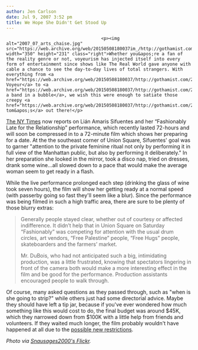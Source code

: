 ```yaml
---
author: Jen Carlson
date: Jul 9, 2007 3:52 pm
title: We Hope She Didn't Get Stood Up
---
```


	
										<p><img alt="2007_07_arts_chaise.jpg" src="https://web.archive.org/web/20150508180037im_/http://gothamist.com/attachments/arts_jen/2007_07_arts_chaise.jpg" width="350" height="231" class="right">Whether you&apos;re a fan of the reality genre or not, voyeurism has injected itself into every form of entertainment since shows like The Real World gave anyone with cable a chance to see the day-to-day lives of total strangers. With everything from <a href="https://web.archive.org/web/20150508180037/http://gothamist.com/2007/07/02/everyones_a_voy.php">HBO&apos;s Voyeur</a> to <a href="https://web.archive.org/web/20150508180037/http://gothamist.com/2007/05/25/band_in_a_bubbl.php">watching a band in a bubble</a>, we wish this were enough to satiate those creepy <a href="https://web.archive.org/web/20150508180037/http://gothamist.com/2007/07/08/legal_aid_peepi.php">peeping tom&apos;s</a> out there!</p>

<p><a href="https://web.archive.org/web/20150508180037/http://www.nytimes.com/2007/07/09/arts/09slow.html">The NY Times</a> now reports on Li&#xE1;n Amaris Sifuentes and her &#x201C;Fashionably Late for the Relationship&#x201D; performance, which recently lasted 72-hours and will soon be compressed in to a 72-minute film which shows her preparing for a date. At the the southeast corner of Union Square, Sifuentes&apos; goal was to garner &quot;attention to the private feminine ritual not only by performing it in full view of the Manhattan public, but also by performing it deliberately.&quot; In her preparation she looked in the mirror, took a disco nap, tried on dresses, drank some wine...all slowed down to a pace that would make the average woman seem to get ready in a flash.</p>

<p>While the live performance prolonged each step (drinking the glass of wine took seven hours), the film will show her getting ready at a normal speed (with passerby going so fast they&apos;ll seem like a blur). Since the performance was being filmed in such a high traffic area, there are sure to be plenty of those blurry extras: </p>

<blockquote>Generally people stayed clear, whether out of courtesy or affected indifference. It didn&#x2019;t help that in Union Square on Saturday &#x201C;Fashionably&#x201D; was competing for attention with the usual drum circles, art vendors, &#x201C;Free Palestine&#x201D; people, &#x201C;Free Hugs&#x201D; people, skateboarders and the farmers&#x2019; market.

<p>Mr. DuBois, who had not anticipated such a big, intimidating production, was a little frustrated, knowing that spectators lingering in front of the camera both would make a more interesting effect in the film and be good for the performance. Production assistants encouraged people to walk through.</p></blockquote><p></p>

<p>Of course, many asked questions as they passed through, such as &quot;when is she going to strip?&quot; while others just had some directorial advice. Maybe they should have left a tip jar, because if you&apos;ve ever wondered how much something like this would cost to do, the final budget was around $45K, which they narrowed down from $100K with a little help from friends and volunteers. If they waited much longer, the film probably wouldn&apos;t have happened at all due to the <a href="https://web.archive.org/web/20150508180037/http://gothamist.com/2007/06/29/city_proposes_l.php">possible new restrictions</a>. </p>

<p><em>Photo via <a href="https://web.archive.org/web/20150508180037/http://www.flickr.com/photos/40019408@N00/755240166/">Snausages2000&apos;s Flickr</a>.</em></p>					
										
									
				